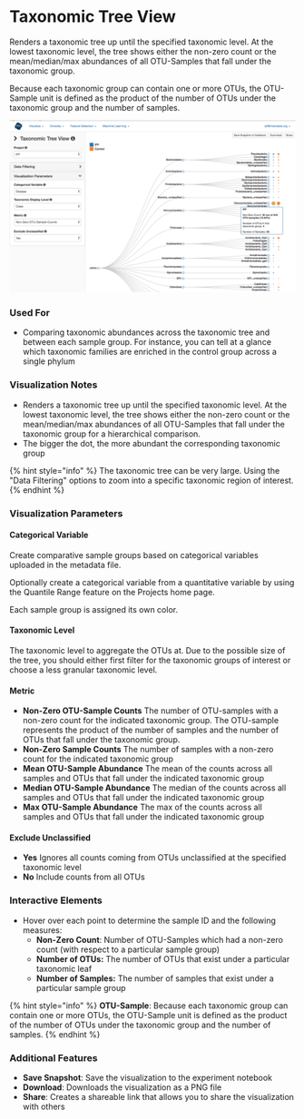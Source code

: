 # Taxonomic Tree View

Renders a taxonomic tree up until the specified taxonomic level. At the lowest taxonomic level, the tree shows either the non-zero count or the mean/median/max abundances of all OTU-Samples that fall under the taxonomic group.

Because each taxonomic group can contain one or more OTUs, the OTU-Sample unit is defined as the product of the number of OTUs under the taxonomic group and the number of samples.

![](.gitbook/assets/image%20%2814%29.png)

### Used For

* Comparing taxonomic abundances across the taxonomic tree and between each sample group. For instance, you can tell at a glance which taxonomic families are enriched in the control group across a single phylum

### Visualization Notes

* Renders a taxonomic tree up until the specified taxonomic level. At the lowest taxonomic level, the tree shows either the non-zero count or the mean/median/max abundances of all OTU-Samples that fall under the taxonomic group for a hierarchical comparison.
* The bigger the dot, the more abundant the corresponding taxonomic group

{% hint style="info" %}
The taxonomic tree can be very large. Using the "Data Filtering" options to zoom into a specific taxonomic region of interest.
{% endhint %}

### Visualization Parameters

#### Categorical Variable

Create comparative sample groups based on categorical variables uploaded in the metadata file. 

Optionally create a categorical variable from a quantitative variable by using the Quantile Range feature on the Projects home page. 

Each sample group is assigned its own color.

#### Taxonomic Level

The taxonomic level to aggregate the OTUs at. Due to the possible size of the tree, you should either first filter for the taxonomic groups of interest or choose a less granular taxonomic level.

#### Metric

* **Non-Zero OTU-Sample Counts** The number of OTU-samples with a non-zero count for the indicated taxonomic group. The OTU-sample represents the product of the number of samples and the number of OTUs that fall under the taxonomic group.
* **Non-Zero Sample Counts** The number of samples with a non-zero count for the indicated taxonomic group
* **Mean OTU-Sample Abundance** The mean of the counts across all samples and OTUs that fall under the indicated taxonomic group
* **Median OTU-Sample Abundance** The median of the counts across all samples and OTUs that fall under the indicated taxonomic group
* **Max OTU-Sample Abundance** The max of the counts across all samples and OTUs that fall under the indicated taxonomic group

#### Exclude Unclassified

* **Yes** Ignores all counts coming from OTUs unclassified at the specified taxonomic level
* **No** Include counts from all OTUs

### Interactive Elements

* Hover over each point to determine the sample ID and the following measures:
  * **Non-Zero Count**: Number of OTU-Samples which had a non-zero count \(with respect to a particular sample group\)
  * **Number of OTUs:** The number of OTUs that exist under a particular taxonomic leaf
  * **Number of Samples:** The number of samples that exist under a particular sample group

{% hint style="info" %}
**OTU-Sample**: Because each taxonomic group can contain one or more OTUs, the OTU-Sample unit is defined as the product of the number of OTUs under the taxonomic group and the number of samples.
{% endhint %}

### Additional Features

* **Save Snapshot**: Save the visualization to the experiment notebook
* **Download**: Downloads the visualization as a PNG file
* **Share**: Creates a shareable link that allows you to share the visualization with others

